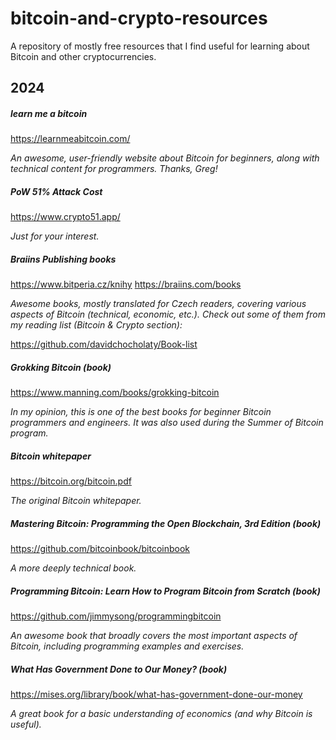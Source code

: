 # bitcoin-and-crypto-resources
A repository of mostly free resources that I find useful for learning about Bitcoin and other cryptocurrencies.

## 2024
##### learn me a bitcoin
https://learnmeabitcoin.com/

*An awesome, user-friendly website about Bitcoin for beginners, along with technical content for programmers. Thanks, Greg!*

##### PoW 51% Attack Cost
https://www.crypto51.app/

*Just for your interest.*

##### Braiins Publishing books
https://www.bitperia.cz/knihy
https://braiins.com/books

*Awesome books, mostly translated for Czech readers, covering various aspects of Bitcoin (technical, economic, etc.). Check out some of them from my reading list (Bitcoin & Crypto section):*

https://github.com/davidchocholaty/Book-list

##### Grokking Bitcoin (book)
https://www.manning.com/books/grokking-bitcoin

*In my opinion, this is one of the best books for beginner Bitcoin programmers and engineers. It was also used during the Summer of Bitcoin program.*

##### Bitcoin whitepaper
https://bitcoin.org/bitcoin.pdf

*The original Bitcoin whitepaper.*

##### Mastering Bitcoin: Programming the Open Blockchain, 3rd Edition (book)
https://github.com/bitcoinbook/bitcoinbook

*A more deeply technical book.*

##### Programming Bitcoin: Learn How to Program Bitcoin from Scratch (book)
https://github.com/jimmysong/programmingbitcoin

*An awesome book that broadly covers the most important aspects of Bitcoin, including programming examples and exercises.*

##### What Has Government Done to Our Money? (book)
https://mises.org/library/book/what-has-government-done-our-money

*A great book for a basic understanding of economics (and why Bitcoin is useful).*
